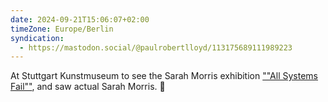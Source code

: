 ```yaml
---
date: 2024-09-21T15:06:07+02:00
timeZone: Europe/Berlin
syndication:
  - https://mastodon.social/@paulrobertlloyd/113175689111989223
---
```


At Stuttgart Kunstmuseum to see the Sarah Morris exhibition [""All Systems Fail""](https://www.kunstmuseum-stuttgart.de/en/ausstellungen/sarah-morris), and saw actual Sarah Morris. 🤩
